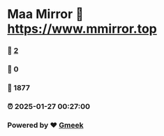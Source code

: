 # Maa Mirror :link: https://www.mmirror.top 
### :page_facing_up: [2](https://www.mmirror.top/tag.html) 
### :speech_balloon: 0 
### :hibiscus: 1877 
### :alarm_clock: 2025-01-27 00:27:00 
### Powered by :heart: [Gmeek](https://github.com/Meekdai/Gmeek)
